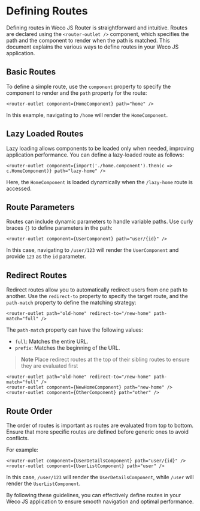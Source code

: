 # Defining Routes

Defining routes in Weco JS Router is straightforward and intuitive. Routes are declared using the `<router-outlet />` component, which specifies the path and the component to render when the path is matched. This document explains the various ways to define routes in your Weco JS application.

## Basic Routes

To define a simple route, use the `component` property to specify the component to render and the `path` property for the route:
```tsx
<router-outlet component={HomeComponent} path="home" />
```
In this example, navigating to `/home` will render the `HomeComponent`.

## Lazy Loaded Routes
Lazy loading allows components to be loaded only when needed, improving application performance. You can define a lazy-loaded route as follows:
```tsx
<router-outlet component={import('./home.component').then(c => c.HomeComponent)} path="lazy-home" />
```
Here, the `HomeComponent` is loaded dynamically when the `/lazy-home` route is accessed.

## Route Parameters
Routes can include dynamic parameters to handle variable paths. Use curly braces `{}` to define parameters in the path:
```tsx
<router-outlet component={UserComponent} path="user/{id}" />
```
In this case, navigating to `/user/123` will render the `UserComponent` and provide `123` as the `id` parameter.

## Redirect Routes
Redirect routes allow you to automatically redirect users from one path to another. Use the `redirect-to` property to specify the target route, and the `path-match` property to define the matching strategy:
```tsx
<router-outlet path="old-home" redirect-to="/new-home" path-match="full" />
```
The `path-match` property can have the following values:
* `full`: Matches the entire URL.
* `prefix`: Matches the beginning of the URL.

> **Note** Place redirect routes at the top of their sibling routes to ensure they are evaluated first
```tsx
<router-outlet path="old-home" redirect-to="/new-home" path-match="full" />
<router-outlet component={NewHomeComponent} path="new-home" />
<router-outlet component={OtherComponent} path="other" />
```

## Route Order

The order of routes is important as routes are evaluated from top to bottom. Ensure that more specific routes are defined before generic ones to avoid conflicts.

For example:
```tsx
<router-outlet component={UserDetailsComponent} path="user/{id}" />
<router-outlet component={UserListComponent} path="user" />
```
In this case, `/user/123` will render the `UserDetailsComponent`, while `/user` will render the `UserListComponent`.

By following these guidelines, you can effectively define routes in your Weco JS application to ensure smooth navigation and optimal performance.
